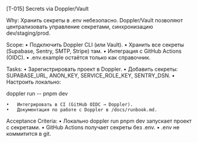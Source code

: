 [T-015] Secrets via Doppler/Vault

Why: Хранить секреты в .env небезопасно. Doppler/Vault позволяют централизовать управление секретами, синхронизацию dev/staging/prod.

Scope:
• Подключить Doppler CLI (или Vault).
• Хранить все секреты (Supabase, Sentry, SMTP, Stripe) там.
• Интеграция с GitHub Actions (OIDC).
• .env.example остаётся только как справочник.

Tasks:
• Зарегистрировать проект в Doppler.
• Добавить секреты: SUPABASE_URL, ANON_KEY, SERVICE_ROLE_KEY, SENTRY_DSN.
• Настроить локально:

doppler run -- pnpm dev

    •	Интегрировать в CI (GitHub OIDC → Doppler).
    •	Документация по работе с Doppler в /docs/runbook.md.

Acceptance Criteria:
• Локально doppler run pnpm dev запускает проект с секретами.
• GitHub Actions получает секреты без .env.
• .env не коммитится в git.
